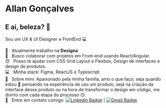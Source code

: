# Allan Gonçalves

## E ai, beleza? 👋
Sou um UX & UI Designer e FrontEnd :computer:

 :rocket:  &nbsp; Atualmente trabalho na **Designa**
 <br/> :purple_heart: &nbsp; Busco colaborar com projetos em Front-end usando React/Angular.
 <br/> :blush: &nbsp; Posso te ajudar com CSS Grid Layout e Flexbox, Design de interfaces e design de produtos.
 <br/> :computer: &nbsp; Minha stack: Figma, ReactJS e Typescript.
 <br/> 💬  &nbsp; Sobre mim: Apaixonado pela minha família, amo o que faço, seja quando estou 🧐 pensando na experiência de uso um produto, sejá na criação da interface desse produto ou na hora de transformar o design em código, me divirto com cada etapa do processo 🙃.
 <br/> :email: &nbsp; Entre em contato comigo: [![Linkedin Badge](https://img.shields.io/badge/-AllanGoncalves-blue?style=flat-square&logo=Linkedin&logoColor=white&link=https://www.linkedin.com/in/allancoder/)](https://www.linkedin.com/in/allancoder/) 
| 
[![Gmail Badge](https://img.shields.io/badge/-allangoncalves.adm@gmail.com-c14438?style=flat-square&logo=Gmail&logoColor=white&link=mailto:tgmarinho@gmail.com)](mailto:allangoncalves.adm@gmail.com)
